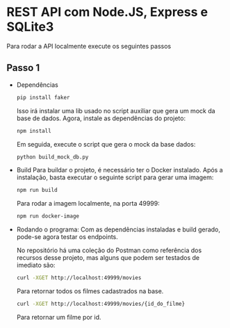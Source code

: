 # REST API com Node.JS, Express e SQLite3

Para rodar a API localmente execute os seguintes passos

## Passo 1

- Dependências

	```bash
	pip install faker
	```
	Isso irá instalar uma lib usado no script auxiliar que gera um mock da base de dados. Agora, instale as dependências do projeto:

	```bash
	npm install
	```

	Em seguida, execute o script que gera o mock da base dados:

	```bash
	python build_mock_db.py
	```

- Build
	Para buildar o projeto, é necessário ter o Docker instalado. Após a instalação, basta executar o seguinte script para gerar uma imagem:

	```bash
	npm run build
	```

	Para rodar a imagem localmente, na porta 49999:

	```bash
	npm run docker-image
	```

- Rodando o programa:
	Com as dependências instaladas e build gerado, pode-se agora testar os endpoints.

	No repositório há uma coleção do Postman como referência dos recursos desse projeto, mas alguns que podem ser testados de imediato são:

	```bash
	curl -XGET http://localhost:49999/movies
	```
	Para retornar todos os filmes cadastrados na base.

	```bash
	curl -XGET http://localhost:49999/movies/{id_do_filme}
	```
	Para retornar um filme por id.

